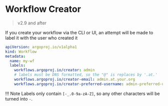 # Workflow Creator

> v2.9 and after

If you create your workflow via the CLI or UI, an attempt will be made to label it with the user who created it

```yaml
apiVersion: argoproj.io/v1alpha1
kind: Workflow
metadata:
  name: my-wf
  labels:
    workflows.argoproj.io/creator: admin
    # labels must be DNS formatted, so the "@" is replaces by '.at.'
    workflows.argoproj.io/creator-email: admin.at.your.org
    workflows.argoproj.io/creator-preferred-username: admin-preferred-username
```

!!! Note
    Labels only contain `[-_.0-9a-zA-Z]`, so any other characters will be turned into `-`.
